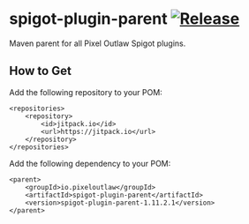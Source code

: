 # spigot-plugin-parent [![Release](https://jitpack.io/v/PixelOutlaw/spigot-plugin-parent.svg)](https://jitpack.io/#PixelOutlaw/spigot-plugin-parent)
Maven parent for all Pixel Outlaw Spigot plugins.

## How to Get
Add the following repository to your POM:
~~~
<repositories>
    <repository>
        <id>jitpack.io</id>
        <url>https://jitpack.io</url>
    </repository>
</repositories>
~~~

Add the following dependency to your POM:
~~~
<parent>
    <groupId>io.pixeloutlaw</groupId>
    <artifactId>spigot-plugin-parent</artifactId>
    <version>spigot-plugin-parent-1.11.2.1</version>
</parent>
~~~